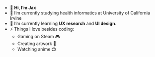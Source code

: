 - 👋 **Hi, I’m Jax**
- 🔭 I’m currently studying health informatics at University of California Irvine
- 🌱 I’m currently learning **UX research** and **UI design**.
- ⚡ Things I love besides coding:
    - Gaming on Steam 🎮
    - Creating artwork 🎨
    - Watching anime 📺
